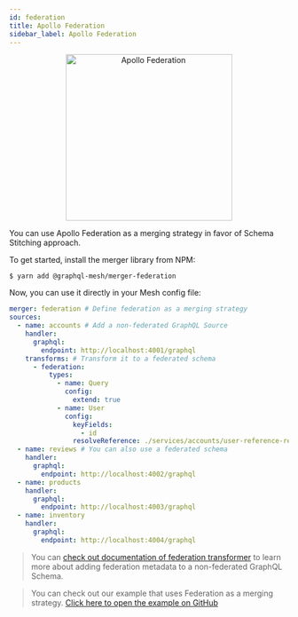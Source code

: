 ```yaml
---
id: federation
title: Apollo Federation
sidebar_label: Apollo Federation
---
```


<p align="center">
  <img src="https://storage.googleapis.com/xebia-blog/1/2019/10/apollo-federation.jpg" width="300" alt="Apollo Federation" />
<br/>
</p>

You can use Apollo Federation as a merging strategy in favor of Schema Stitching approach.

To get started, install the merger library from NPM:

```
$ yarn add @graphql-mesh/merger-federation
```

Now, you can use it directly in your Mesh config file:

```yml
merger: federation # Define federation as a merging strategy
sources:
  - name: accounts # Add a non-federated GraphQL Source
    handler:
      graphql:
        endpoint: http://localhost:4001/graphql
    transforms: # Transform it to a federated schema
      - federation:
          types:
            - name: Query
              config:
                extend: true
            - name: User
              config:
                keyFields:
                  - id
                resolveReference: ./services/accounts/user-reference-resolver
  - name: reviews # You can also use a federated schema
    handler:
      graphql:
        endpoint: http://localhost:4002/graphql
  - name: products
    handler:
      graphql:
        endpoint: http://localhost:4003/graphql
  - name: inventory
    handler:
      graphql:
        endpoint: http://localhost:4004/graphql

```

> You can [check out documentation of federation transformer](/docs/transforms/federation) to learn more about adding federation metadata to a non-federated GraphQL Schema.

> You can check out our example that uses Federation as a merging strategy.
[Click here to open the example on GitHub](https://github.com/Urigo/graphql-mesh/tree/master/examples/federation-example)


